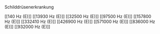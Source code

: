 Schilddrüsenerkrankung

[[140 Hz (E)]]
[[13930 Hz (E)]]
[[32500 Hz (E)]]
[[97500 Hz (E)]]
[[157800 Hz (E)]]
[[332410 Hz (E)]]
[[426900 Hz (E)]]
[[571000 Hz (E)]]
[[836000 Hz (E)]]
[[932000 Hz (E)]]